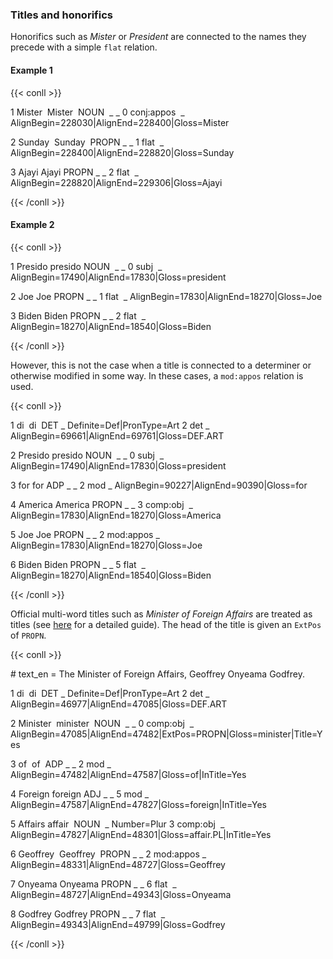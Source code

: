 
### Titles and honorifics

  

Honorifics such as *Mister* or *President* are connected to the names they precede with a simple `flat` relation.

<!-- tabs:start -->
#### **Example 1**
{{< conll >}}

1 Mister  Mister  NOUN  _ _ 0 conj:appos  _ AlignBegin=228030|AlignEnd=228400|Gloss=Mister

2 Sunday  Sunday  PROPN _ _ 1 flat  _ AlignBegin=228400|AlignEnd=228820|Gloss=Sunday

3 Ajayi Ajayi PROPN _ _ 2 flat  _ AlignBegin=228820|AlignEnd=229306|Gloss=Ajayi

{{< /conll >}}

  
#### **Example 2**
{{< conll >}}

1 Presido presido NOUN  _ _ 0 subj  _ AlignBegin=17490|AlignEnd=17830|Gloss=president

2 Joe Joe PROPN _ _ 1 flat  _ AlignBegin=17830|AlignEnd=18270|Gloss=Joe

3 Biden Biden PROPN _ _ 2 flat  _ AlignBegin=18270|AlignEnd=18540|Gloss=Biden

{{< /conll >}}
<!-- tabs:end -->
  
  

However, this is not the case when a title is connected to a determiner or otherwise modified in some way. In these cases, a `mod:appos` relation is used.

{{< conll >}}

1 di  di  DET _ Definite=Def|PronType=Art 2 det _ AlignBegin=69661|AlignEnd=69761|Gloss=DEF.ART

2 Presido presido NOUN  _ _ 0 subj  _ AlignBegin=17490|AlignEnd=17830|Gloss=president

3 for for ADP _ _ 2 mod _ AlignBegin=90227|AlignEnd=90390|Gloss=for

4 America America PROPN _ _ 3 comp:obj  _ AlignBegin=17830|AlignEnd=18270|Gloss=America

5 Joe Joe PROPN _ _ 2 mod:appos _ AlignBegin=17830|AlignEnd=18270|Gloss=Joe

6 Biden Biden PROPN _ _ 5 flat  _ AlignBegin=18270|AlignEnd=18540|Gloss=Biden

{{< /conll >}}

  
  

Official multi-word titles such as *Minister of Foreign Affairs* are treated as titles (see [here](../u/extpos/idioms_titles) for a detailed guide). The head of the title is given an `ExtPos` of `PROPN`.

{{< conll >}}

\# text_en = The Minister of Foreign Affairs, Geoffrey Onyeama Godfrey.

1 di  di  DET _ Definite=Def|PronType=Art 2 det _ AlignBegin=46977|AlignEnd=47085|Gloss=DEF.ART

2 Minister  minister  NOUN  _ _ 0 comp:obj  _ AlignBegin=47085|AlignEnd=47482|ExtPos=PROPN|Gloss=minister|Title=Yes

3 of  of  ADP _ _ 2 mod _ AlignBegin=47482|AlignEnd=47587|Gloss=of|InTitle=Yes

4 Foreign foreign ADJ _ _ 5 mod _ AlignBegin=47587|AlignEnd=47827|Gloss=foreign|InTitle=Yes

5 Affairs affair  NOUN  _ Number=Plur 3 comp:obj  _ AlignBegin=47827|AlignEnd=48301|Gloss=affair.PL|InTitle=Yes

6 Geoffrey  Geoffrey  PROPN _ _ 2 mod:appos _ AlignBegin=48331|AlignEnd=48727|Gloss=Geoffrey

7 Onyeama Onyeama PROPN _ _ 6 flat  _ AlignBegin=48727|AlignEnd=49343|Gloss=Onyeama

8 Godfrey Godfrey PROPN _ _ 7 flat  _ AlignBegin=49343|AlignEnd=49799|Gloss=Godfrey

{{< /conll >}}